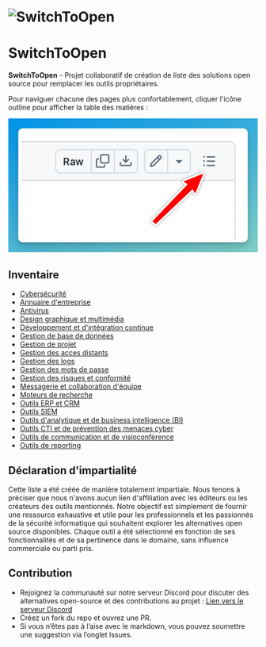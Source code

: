 # ![SwitchToOpen](./Img/switchtoopen1.png)
# SwitchToOpen


**SwitchToOpen** - Projet collaboratif de création de liste des solutions open source pour remplacer les outils propriétaires.


Pour naviguer chacune des pages plus confortablement, cliquer l'icône outline pour afficher la table des matières :

![outline tip](outline-tip.png)


## Inventaire
- [Cybersécurité](/S%C3%A9curit%C3%A9.md)
- [Annuaire d'entreprise](/Annuaire%20d'entreprise.md)
- [Antivirus](/Antivirus.md)
- [Design graphique et multimédia](/Design%20graphique%20et%20multim%C3%A9dia.md)
- [Développement et d'intégration continue](/D%C3%A9veloppement%20et%20d'int%C3%A9gration%20continue.md)
- [Gestion de base de données](/Gestion%20de%20base%20de%20donn%C3%A9es.md)
- [Gestion de projet](/Gestion%20de%20projet.md)
- [Gestion des acces distants](/Gestion%20des%20acces%20distants.md)
- [Gestion des logs](/Gestion%20des%20logs.md)
- [Gestion des mots de passe](/Gestion%20des%20mots%20de%20passe.md)
- [Gestion des risques et conformité](/Gestion%20des%20risques%20et%20conformit%C3%A9.md)
- [Messagerie et collaboration d'équipe](/Messagerie%20et%20collaboration%20d'%C3%A9quipe.md)
- [Moteurs de recherche](/Moteurs%20de%20recherche.md)
- [Outils ERP et CRM](/Outils%20ERP%20et%20CRM.md)
- [Outils SIEM](/Outils%20SIEM.md)
- [Outils d'analytique et de business intelligence (BI)](/Outils%20d'analytique%20et%20de%20business%20intelligence%20(BI).md)
- [Outils CTI et de prévention des menaces cyber](/Outils%20de%20pr%C3%A9vention%20des%20menaces%20cyber.md)
- [Outils de communication et de visioconférence](/Outils%20de%20communication%20et%20de%20visioconf%C3%A9rence.md)
- [Outils de reporting](/Outils%20de%20reporting.md)

## Déclaration d'impartialité

Cette liste a été créée de manière totalement impartiale.
Nous tenons à préciser que nous n'avons aucun lien d'affiliation avec les éditeurs ou les créateurs des outils mentionnés. Notre objectif est simplement de fournir une ressource exhaustive et utile pour les professionnels et les passionnés de la sécurité informatique qui souhaitent explorer les alternatives open source disponibles. Chaque outil a été sélectionné en fonction de ses fonctionnalités et de sa pertinence dans le domaine, sans influence commerciale ou parti pris.

## Contribution

- Rejoignez la communauté sur notre serveur Discord pour discuter des alternatives open-source et des contributions au projet : [Lien vers le serveur Discord](https://discord.gg/XqgdnZFQzF)
- Créez un fork du repo et ouvrez une PR.
- Si vous n’êtes pas à l’aise avec le markdown, vous pouvez soumettre une suggestion via l’onglet Issues.

